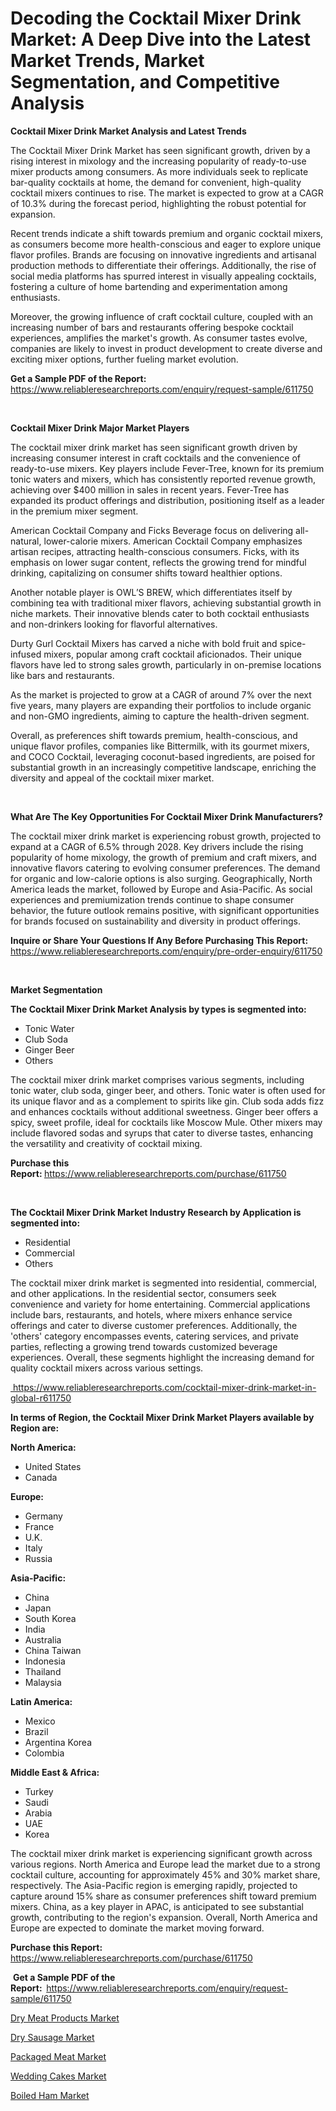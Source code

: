 <p><h1>Decoding the Cocktail Mixer Drink Market: A Deep Dive into the Latest Market Trends, Market Segmentation, and Competitive Analysis</h1></p><p><strong>Cocktail Mixer Drink Market Analysis and Latest Trends</strong></p>
<p><p>The Cocktail Mixer Drink Market has seen significant growth, driven by a rising interest in mixology and the increasing popularity of ready-to-use mixer products among consumers. As more individuals seek to replicate bar-quality cocktails at home, the demand for convenient, high-quality cocktail mixers continues to rise. The market is expected to grow at a CAGR of 10.3% during the forecast period, highlighting the robust potential for expansion.</p><p>Recent trends indicate a shift towards premium and organic cocktail mixers, as consumers become more health-conscious and eager to explore unique flavor profiles. Brands are focusing on innovative ingredients and artisanal production methods to differentiate their offerings. Additionally, the rise of social media platforms has spurred interest in visually appealing cocktails, fostering a culture of home bartending and experimentation among enthusiasts.</p><p>Moreover, the growing influence of craft cocktail culture, coupled with an increasing number of bars and restaurants offering bespoke cocktail experiences, amplifies the market's growth. As consumer tastes evolve, companies are likely to invest in product development to create diverse and exciting mixer options, further fueling market evolution.</p></p>
<p><strong>Get a Sample PDF of the Report:&nbsp;</strong> <a href="https://www.reliableresearchreports.com/enquiry/request-sample/611750?utm_campaign=11&utm_medium=2&utm_source=Github&utm_content=ia&utm_term=14022025&utm_id=cocktail-mixer-drink">https://www.reliableresearchreports.com/enquiry/request-sample/611750</a></p>
<p>&nbsp;</p>
<p><strong>Cocktail Mixer Drink Major Market Players</strong></p>
<p><p>The cocktail mixer drink market has seen significant growth driven by increasing consumer interest in craft cocktails and the convenience of ready-to-use mixers. Key players include Fever-Tree, known for its premium tonic waters and mixers, which has consistently reported revenue growth, achieving over $400 million in sales in recent years. Fever-Tree has expanded its product offerings and distribution, positioning itself as a leader in the premium mixer segment.</p><p>American Cocktail Company and Ficks Beverage focus on delivering all-natural, lower-calorie mixers. American Cocktail Company emphasizes artisan recipes, attracting health-conscious consumers. Ficks, with its emphasis on lower sugar content, reflects the growing trend for mindful drinking, capitalizing on consumer shifts toward healthier options.</p><p>Another notable player is OWL’S BREW, which differentiates itself by combining tea with traditional mixer flavors, achieving substantial growth in niche markets. Their innovative blends cater to both cocktail enthusiasts and non-drinkers looking for flavorful alternatives.</p><p>Durty Gurl Cocktail Mixers has carved a niche with bold fruit and spice-infused mixers, popular among craft cocktail aficionados. Their unique flavors have led to strong sales growth, particularly in on-premise locations like bars and restaurants.</p><p>As the market is projected to grow at a CAGR of around 7% over the next five years, many players are expanding their portfolios to include organic and non-GMO ingredients, aiming to capture the health-driven segment. </p><p>Overall, as preferences shift towards premium, health-conscious, and unique flavor profiles, companies like Bittermilk, with its gourmet mixers, and COCO Cocktail, leveraging coconut-based ingredients, are poised for substantial growth in an increasingly competitive landscape, enriching the diversity and appeal of the cocktail mixer market.</p></p>
<p>&nbsp;</p>
<p><strong>What Are The Key Opportunities For Cocktail Mixer Drink Manufacturers?</strong></p>
<p><p>The cocktail mixer drink market is experiencing robust growth, projected to expand at a CAGR of 6.5% through 2028. Key drivers include the rising popularity of home mixology, the growth of premium and craft mixers, and innovative flavors catering to evolving consumer preferences. The demand for organic and low-calorie options is also surging. Geographically, North America leads the market, followed by Europe and Asia-Pacific. As social experiences and premiumization trends continue to shape consumer behavior, the future outlook remains positive, with significant opportunities for brands focused on sustainability and diversity in product offerings.</p></p>
<p><strong>Inquire or Share Your Questions If Any Before Purchasing This Report:</strong> <a href="https://www.reliableresearchreports.com/enquiry/pre-order-enquiry/611750?utm_campaign=11&utm_medium=2&utm_source=Github&utm_content=ia&utm_term=14022025&utm_id=cocktail-mixer-drink">https://www.reliableresearchreports.com/enquiry/pre-order-enquiry/611750</a></p>
<p>&nbsp;</p>
<p><strong>Market Segmentation</strong></p>
<p><strong>The Cocktail Mixer Drink Market Analysis by types is segmented into:</strong></p>
<p><ul><li>Tonic Water</li><li>Club Soda</li><li>Ginger Beer</li><li>Others</li></ul></p>
<p><p>The cocktail mixer drink market comprises various segments, including tonic water, club soda, ginger beer, and others. Tonic water is often used for its unique flavor and as a complement to spirits like gin. Club soda adds fizz and enhances cocktails without additional sweetness. Ginger beer offers a spicy, sweet profile, ideal for cocktails like Moscow Mule. Other mixers may include flavored sodas and syrups that cater to diverse tastes, enhancing the versatility and creativity of cocktail mixing.</p></p>
<p><strong>Purchase this Report:&nbsp;</strong><a href="https://www.reliableresearchreports.com/purchase/611750?utm_campaign=11&utm_medium=2&utm_source=Github&utm_content=ia&utm_term=14022025&utm_id=cocktail-mixer-drink">https://www.reliableresearchreports.com/purchase/611750</a></p>
<p>&nbsp;</p>
<p><strong>The Cocktail Mixer Drink Market Industry Research by Application is segmented into:</strong></p>
<p><ul><li>Residential</li><li>Commercial</li><li>Others</li></ul></p>
<p><p>The cocktail mixer drink market is segmented into residential, commercial, and other applications. In the residential sector, consumers seek convenience and variety for home entertaining. Commercial applications include bars, restaurants, and hotels, where mixers enhance service offerings and cater to diverse customer preferences. Additionally, the 'others' category encompasses events, catering services, and private parties, reflecting a growing trend towards customized beverage experiences. Overall, these segments highlight the increasing demand for quality cocktail mixers across various settings.</p></p>
<p><a href="https://www.reliableresearchreports.com/cocktail-mixer-drink-market-in-global-r611750?utm_campaign=11&utm_medium=2&utm_source=Github&utm_content=ia&utm_term=14022025&utm_id=cocktail-mixer-drink">&nbsp;https://www.reliableresearchreports.com/cocktail-mixer-drink-market-in-global-r611750</a></p>
<p><strong>In terms of Region, the Cocktail Mixer Drink Market Players available by Region are:</strong></p>
<p>
    <p> <strong> North America: </strong>
        <ul>
            <li>United States</li>
            <li>Canada</li>
        </ul>
        </p> 
    <p> <strong> Europe: </strong>
        <ul>
            <li>Germany</li>
            <li>France</li>
            <li>U.K.</li>
            <li>Italy</li>
            <li>Russia</li>
        </ul>
        </p> 
    <p> <strong> Asia-Pacific: </strong>
        <ul>
            <li>China</li>
            <li>Japan</li>
            <li>South Korea</li>
            <li>India</li>
            <li>Australia</li>
            <li>China Taiwan</li>
            <li>Indonesia</li>
            <li>Thailand</li>
            <li>Malaysia</li>
        </ul>
        </p> 
    <p> <strong> Latin America: </strong>
        <ul>
            <li>Mexico</li>
            <li>Brazil</li>
            <li>Argentina Korea</li>
            <li>Colombia</li>
        </ul>
        </p> 
    <p> <strong> Middle East & Africa: </strong>
        <ul>
            <li>Turkey</li>
            <li>Saudi</li>
            <li>Arabia</li>
            <li>UAE</li>
            <li>Korea</li>
        </ul>
    </p>
    </p>
<p><p>The cocktail mixer drink market is experiencing significant growth across various regions. North America and Europe lead the market due to a strong cocktail culture, accounting for approximately 45% and 30% market share, respectively. The Asia-Pacific region is emerging rapidly, projected to capture around 15% share as consumer preferences shift toward premium mixers. China, as a key player in APAC, is anticipated to see substantial growth, contributing to the region's expansion. Overall, North America and Europe are expected to dominate the market moving forward.</p></p>
<p><strong>Purchase this Report: </strong><a href="https://www.reliableresearchreports.com/purchase/611750?utm_campaign=11&utm_medium=2&utm_source=Github&utm_content=ia&utm_term=14022025&utm_id=cocktail-mixer-drink">https://www.reliableresearchreports.com/purchase/611750</a></p>
<p>&nbsp;<strong>Get a Sample PDF of the Report:&nbsp;&nbsp;</strong><a href="https://www.reliableresearchreports.com/enquiry/request-sample/611750?utm_campaign=11&utm_medium=2&utm_source=Github&utm_content=ia&utm_term=14022025&utm_id=cocktail-mixer-drink">https://www.reliableresearchreports.com/enquiry/request-sample/611750</a></p>
<p><strong></strong></p>
<p><p><a href="https://github.com/tszkintruca/Market-Research-Report-List-1/blob/main/dry-meat-products-market.md?utm_campaign=11&utm_medium=2&utm_source=Github&utm_content=ia&utm_term=14022025&utm_id=cocktail-mixer-drink">Dry Meat Products Market</a></p><p><a href="https://github.com/aidelndasse/Market-Research-Report-List-1/blob/main/dry-sausage-market.md?utm_campaign=11&utm_medium=2&utm_source=Github&utm_content=ia&utm_term=14022025&utm_id=cocktail-mixer-drink">Dry Sausage Market</a></p><p><a href="https://github.com/rabiumofer/Market-Research-Report-List-1/blob/main/packaged-meat-market.md?utm_campaign=11&utm_medium=2&utm_source=Github&utm_content=ia&utm_term=14022025&utm_id=cocktail-mixer-drink">Packaged Meat Market</a></p><p><a href="https://github.com/schwminh2001101/Market-Research-Report-List-1/blob/main/wedding-cakes-market.md?utm_campaign=11&utm_medium=2&utm_source=Github&utm_content=ia&utm_term=14022025&utm_id=cocktail-mixer-drink">Wedding Cakes Market</a></p><p><a href="https://github.com/abuugjetaj/Market-Research-Report-List-1/blob/main/boiled-ham-market.md?utm_campaign=11&utm_medium=2&utm_source=Github&utm_content=ia&utm_term=14022025&utm_id=cocktail-mixer-drink">Boiled Ham Market</a></p></p>